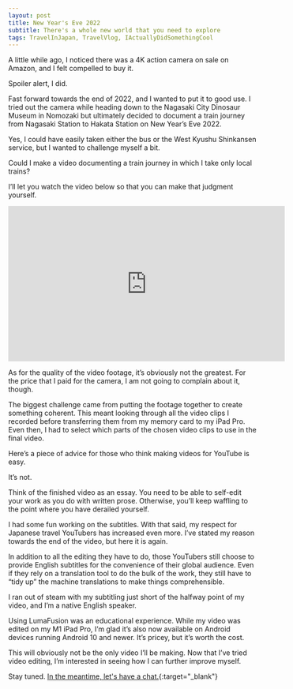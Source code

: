 ```yaml
---
layout: post
title: New Year's Eve 2022
subtitle: There's a whole new world that you need to explore
tags: TravelInJapan, TravelVlog, IActuallyDidSomethingCool
---
```


A little while ago, I noticed there was a 4K action camera on sale on Amazon, and I felt compelled to buy it.

Spoiler alert, I did.

Fast forward towards the end of 2022, and I wanted to put it to good use. I tried out the camera while heading down to the Nagasaki City Dinosaur Museum in Nomozaki but ultimately decided to document a train journey from Nagasaki Station to Hakata Station on New Year’s Eve 2022.

Yes, I could have easily taken either the bus or the West Kyushu Shinkansen service, but I wanted to challenge myself a bit.

Could I make a video documenting a train journey in which I take only local trains?

I’ll let you watch the video below so that you can make that judgment yourself.


<iframe width="560" height="315" src="https://www.youtube.com/embed/OX-0XZU4PIE" frameborder="0" allow="autoplay; encrypted-media" allowfullscreen></iframe>


As for the quality of the video footage, it’s obviously not the greatest. For the price that I paid for the camera, I am not going to complain about it, though.

The biggest challenge came from putting the footage together to create something coherent. This meant looking through all the video clips I recorded before transferring them from my memory card to my iPad Pro. Even then, I had to select which parts of the chosen video clips to use in the final video.

Here’s a piece of advice for those who think making videos for YouTube is easy.

It’s not.

Think of the finished video as an essay. You need to be able to self-edit your work as you do with written prose. Otherwise, you’ll keep waffling to the point where you have derailed yourself.

I had some fun working on the subtitles. With that said, my respect for Japanese travel YouTubers has increased even more. I’ve stated my reason towards the end of the video, but here it is again.

In addition to all the editing they have to do, those YouTubers still choose to provide English subtitles for the convenience of their global audience. Even if they rely on a translation tool to do the bulk of the work, they still have to “tidy up” the machine translations to make things comprehensible.

I ran out of steam with my subtitling just short of the halfway point of my video, and I’m a native English speaker.

Using LumaFusion was an educational experience. While my video was edited on my M1 iPad Pro, I’m glad it’s also now available on Android devices running Android 10 and newer. It’s pricey, but it’s worth the cost.

This will obviously not be the only video I’ll be making. Now that I’ve tried video editing, I’m interested in seeing how I can further improve myself.

Stay tuned. [In the meantime, let's have a chat.](https://famichiki.jp/@RBurn_Ave_Zach/109643473175253561){:target="_blank"}

